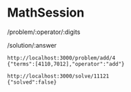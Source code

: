 # MathSession

<p>/problem/:operator/:digits</p>
<p>/solution/:answer</p>

```
http://localhost:3000/problem/add/4
{"terms":[4110,7012],"operator":"add"}
```

```
http://localhost:3000/solve/11121
{"solved":false}
```